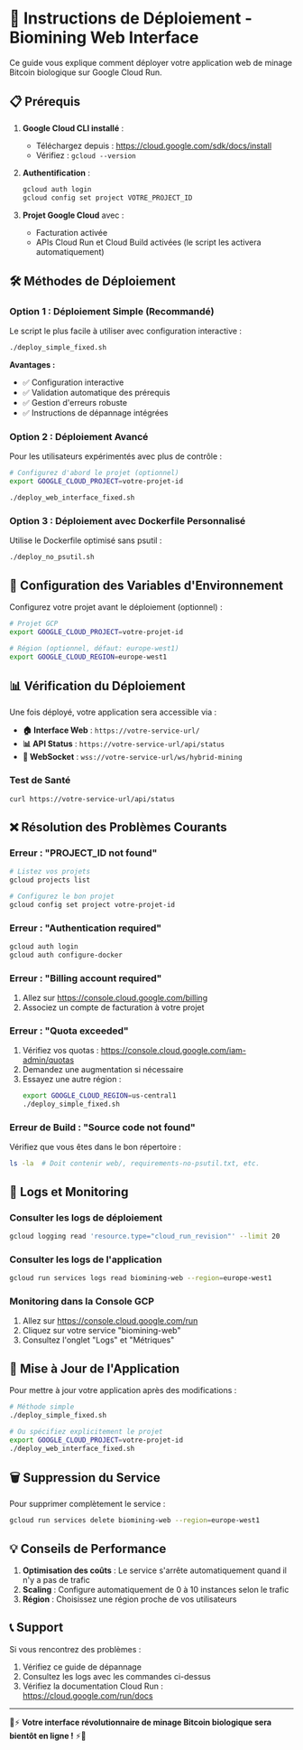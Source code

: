 # 🚀 Instructions de Déploiement - Biomining Web Interface

Ce guide vous explique comment déployer votre application web de minage Bitcoin biologique sur Google Cloud Run.

## 📋 Prérequis

1. **Google Cloud CLI installé** : 
   - Téléchargez depuis : https://cloud.google.com/sdk/docs/install
   - Vérifiez : `gcloud --version`

2. **Authentification** :
   ```bash
   gcloud auth login
   gcloud config set project VOTRE_PROJECT_ID
   ```

3. **Projet Google Cloud** avec :
   - Facturation activée
   - APIs Cloud Run et Cloud Build activées (le script les activera automatiquement)

## 🛠️ Méthodes de Déploiement

### Option 1 : Déploiement Simple (Recommandé)
Le script le plus facile à utiliser avec configuration interactive :

```bash
./deploy_simple_fixed.sh
```

**Avantages :**
- ✅ Configuration interactive
- ✅ Validation automatique des prérequis  
- ✅ Gestion d'erreurs robuste
- ✅ Instructions de dépannage intégrées

### Option 2 : Déploiement Avancé
Pour les utilisateurs expérimentés avec plus de contrôle :

```bash
# Configurez d'abord le projet (optionnel)
export GOOGLE_CLOUD_PROJECT=votre-projet-id

./deploy_web_interface_fixed.sh
```

### Option 3 : Déploiement avec Dockerfile Personnalisé
Utilise le Dockerfile optimisé sans psutil :

```bash
./deploy_no_psutil.sh
```

## 🔧 Configuration des Variables d'Environnement

Configurez votre projet avant le déploiement (optionnel) :

```bash
# Projet GCP
export GOOGLE_CLOUD_PROJECT=votre-projet-id

# Région (optionnel, défaut: europe-west1)
export GOOGLE_CLOUD_REGION=europe-west1
```

## 📊 Vérification du Déploiement

Une fois déployé, votre application sera accessible via :

- **🏠 Interface Web** : `https://votre-service-url/`
- **📊 API Status** : `https://votre-service-url/api/status`
- **🔌 WebSocket** : `wss://votre-service-url/ws/hybrid-mining`

### Test de Santé
```bash
curl https://votre-service-url/api/status
```

## ❌ Résolution des Problèmes Courants

### Erreur : "PROJECT_ID not found"
```bash
# Listez vos projets
gcloud projects list

# Configurez le bon projet
gcloud config set project votre-projet-id
```

### Erreur : "Authentication required"
```bash
gcloud auth login
gcloud auth configure-docker
```

### Erreur : "Billing account required"
1. Allez sur https://console.cloud.google.com/billing
2. Associez un compte de facturation à votre projet

### Erreur : "Quota exceeded"
1. Vérifiez vos quotas : https://console.cloud.google.com/iam-admin/quotas
2. Demandez une augmentation si nécessaire
3. Essayez une autre région :
   ```bash
   export GOOGLE_CLOUD_REGION=us-central1
   ./deploy_simple_fixed.sh
   ```

### Erreur de Build : "Source code not found"
Vérifiez que vous êtes dans le bon répertoire :
```bash
ls -la  # Doit contenir web/, requirements-no-psutil.txt, etc.
```

## 📝 Logs et Monitoring

### Consulter les logs de déploiement
```bash
gcloud logging read 'resource.type="cloud_run_revision"' --limit 20
```

### Consulter les logs de l'application
```bash
gcloud run services logs read biomining-web --region=europe-west1
```

### Monitoring dans la Console GCP
1. Allez sur https://console.cloud.google.com/run
2. Cliquez sur votre service "biomining-web"
3. Consultez l'onglet "Logs" et "Métriques"

## 🔄 Mise à Jour de l'Application

Pour mettre à jour votre application après des modifications :

```bash
# Méthode simple
./deploy_simple_fixed.sh

# Ou spécifiez explicitement le projet
export GOOGLE_CLOUD_PROJECT=votre-projet-id
./deploy_web_interface_fixed.sh
```

## 🗑️ Suppression du Service

Pour supprimer complètement le service :

```bash
gcloud run services delete biomining-web --region=europe-west1
```

## 💡 Conseils de Performance

1. **Optimisation des coûts** : Le service s'arrête automatiquement quand il n'y a pas de trafic
2. **Scaling** : Configure automatiquement de 0 à 10 instances selon le trafic
3. **Région** : Choisissez une région proche de vos utilisateurs

## 📞 Support

Si vous rencontrez des problèmes :

1. Vérifiez ce guide de dépannage
2. Consultez les logs avec les commandes ci-dessus
3. Vérifiez la documentation Cloud Run : https://cloud.google.com/run/docs

---

🧠⚡ **Votre interface révolutionnaire de minage Bitcoin biologique sera bientôt en ligne !** ⚡🧠